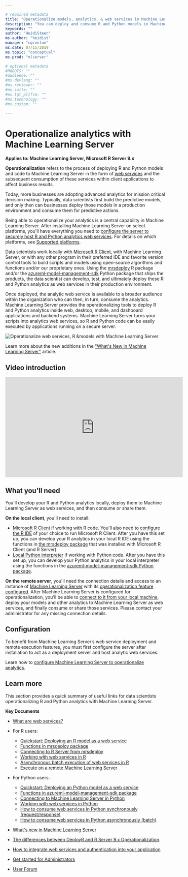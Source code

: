 ```yaml
---

# required metadata
title: "Operationalize models, analytics, & web services in Machine Learning Server"
description: "You can deploy and consume R and Python models in Machine Learning Server to operationalize them."
keywords: ""
author: "HeidiSteen"
ms.author: "heidist"
manager: "cgronlun"
ms.date: 07/15/2019
ms.topic: "conceptual"
ms.prod: "mlserver"

# optional metadata
#ROBOTS: ""
#audience: ""
#ms.devlang: ""
#ms.reviewer: ""
#ms.suite: ""
#ms.tgt_pltfrm: ""
#ms.technology: ""
#ms.custom: ""

---
```


# Operationalize analytics with Machine Learning Server

**Applies to: Machine Learning Server, Microsoft R Server 9.x**  

**Operationalization** refers to the process of deploying R and Python models and code to Machine Learning Server in the form of [web services](operationalize/concept-what-are-web-services.md) and the subsequent consumption of these services within client applications to affect business results.

Today, more businesses are adopting advanced analytics for mission critical decision making. Typically, data scientists first build the predictive models, and only then can businesses deploy those models in a production environment and consume them for predictive actions. 

Being able to operationalize your analytics is a central capability in Machine Learning Server. After installing Machine Learning Server on select platforms, you'll have everything you need to [configure the server to securely host R and Python analytics web services](operationalize/configure-start-for-administrators.md#configure-server-for-operationalization).  For details on which platforms, see [Supported platforms](operationalize/configure-start-for-administrators.md#supported-platforms).

Data scientists work locally with [Microsoft R Client](r-client/what-is-microsoft-r-client.md), with Machine Learning Server, or with any other program in their preferred IDE and favorite version control tools to build scripts and models using open-source algorithms and functions and/or our proprietary ones. Using the [mrsdeploy](r-reference/mrsdeploy/mrsdeploy-package.md) R package and/or the [azureml-model-management-sdk](python-reference/azureml-model-management-sdk/azureml-model-management-sdk.md) Python package that ships the products, the data scientist can develop, test, and ultimately deploy these R and Python analytics as web services in their production environment. 

Once deployed, the analytic web service is available to a broader audience within the organization who can then, in turn, consume the analytics. Machine Learning Server provides the operationalizing tools to deploy R and Python analytics inside web, desktop, mobile, and dashboard applications and backend systems. Machine Learning Server turns your scripts into analytics web services, so R and Python code can be easily executed by applications running on a secure server.


![Operationalize web services, R &models with Machine Learning Server](media/what-is-operationalization/data-scientist-easy-deploy.png) 

Learn more about the new additions in the ["What's New in Machine Learning Server"](whats-new-in-machine-learning-server.md) article.

## Video introduction

<div align="center"><iframe width="560" height="315" src="https://www.youtube.com/embed/7i19-s9mxJU" frameborder="0" allowfullscreen></iframe></div>

## What you'll need

You'll develop your R and Python analytics locally, deploy them to Machine Learning Server as web services, and then consume or share them.

**On the local client**, you'll need to install:
+ [Microsoft R Client](r-client/what-is-microsoft-r-client.md) if working with R code.  You'll also need to [configure the R IDE](r-client/what-is-microsoft-r-client.md#configure-ide) of your choice to run Microsoft R Client.  After you have this set up, you can develop your R analytics in your local R IDE using the functions in [the mrsdeploy package](r-reference/mrsdeploy/mrsdeploy-package.md) that was installed with Microsoft R Client (and R Server). 
+ [Local Python interpreter](install/python-libraries-interpreter.md) if working with Python code.  After you have this set up, you can develop your Python analytics in your local interpreter using the functions in the [azureml-model-management-sdk Python package](python-reference/azureml-model-management-sdk/azureml-model-management-sdk.md).

**On the remote server**, you'll need the connection details and access to an instance of [Machine Learning Server](what-is-microsoft-r-server.md) with its [operationalization feature configured](operationalize/configure-start-for-administrators.md#configure-server-for-operationalization). After Machine Learning Server is configured for operationalization, you'll be able to [connect to it from your local machine](operationalize/how-to-connect-log-in-with-mrsdeploy.md), deploy your models and other analytics to Machine Learning Server as web services, and finally consume or share those services. Please contact your administrator for any missing connection details.

## Configuration

To benefit from Machine Learning Server’s web service deployment and remote execution features, you must first configure the server after installation to act as a deployment server and host analytic web services. 

Learn how to [configure Machine Learning Server to operationalize analytics](operationalize/configure-start-for-administrators.md#configure-server-for-operationalization).

## Learn more

This section provides a quick summary of useful links for data scientists operationalizing R and Python analytics with Machine Learning Server.

**Key Documents**
+ [What are web services?](operationalize/concept-what-are-web-services.md)

+ For R users:
    + [Quickstart: Deploying an R model as a web service](operationalize/quickstart-publish-r-web-service.md)
    + [Functions in mrsdeploy package](r-reference/mrsdeploy/mrsdeploy-package.md)
    + [Connecting to R Server from mrsdeploy](operationalize/how-to-connect-log-in-with-mrsdeploy.md)
    + [Working with web services in R](operationalize/how-to-deploy-web-service-publish-manage-in-r.md)
    + [Asynchronous batch execution of web services in R](operationalize/how-to-consume-web-service-asynchronously-batch.md)
    + [Execute on a remote Machine Learning Server](r/how-to-execute-code-remotely.md)

+ For Python users:
    + [Quickstart: Deploying an Python model as a web service](operationalize/python/quickstart-deploy-python-web-service.md)
    + [Functions in azureml-model-management-sdk package](python-reference/azureml-model-management-sdk/azureml-model-management-sdk.md)    
    + [Connecting to Machine Learning Server in Python](operationalize/python/how-to-authenticate-in-python.md)    
    + [Working with web services in Python](operationalize/python/how-to-deploy-manage-web-services.md)    
    + [How to consume web services in Python synchronously (request/response)](operationalize/python/how-to-consume-web-services.md)    
    + [How to consume web services in Python asynchronously (batch)](operationalize/python/how-to-consume-web-services-async.md)    
 
+ [What's new in Machine Learning Server](whats-new-in-r-server.md)

+ [The differences between DeployR and R Server 9.x Operationalization](https://blogs.msdn.microsoft.com/rserver/2017/05/11/1885/).

+ [How to integrate web services and authentication into your application](operationalize/how-to-build-api-clients-from-swagger-for-app-integration.md)

+ [Get started for Administrators](operationalize/configure-start-for-administrators.md)

+ [User Forum](https://social.msdn.microsoft.com/Forums/en-US/home?forum=microsoftr)